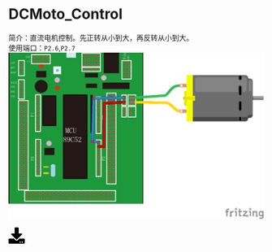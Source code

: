 # DCMoto_Control
简介：直流电机控制。先正转从小到大，再反转从小到大。  
使用端口：`P2.6`,`P2.7`  
![wiring](51demo_9.png)

[![下载](../download_logo.png)](https://github.com/daishitong/51demo/releases/download/download/09_DCMoto_Control.zip)  